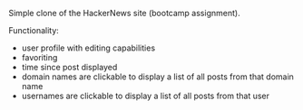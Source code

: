 Simple clone of the HackerNews site (bootcamp assignment). 

Functionality: 
- user profile with editing capabilities
- favoriting
- time since post displayed
- domain names are clickable to display a list of all posts from that domain name
- usernames are clickable to display a list of all posts from that user
